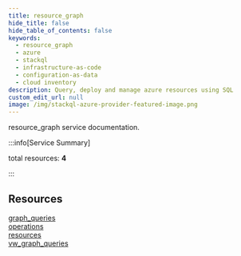 ```yaml
---
title: resource_graph
hide_title: false
hide_table_of_contents: false
keywords:
  - resource_graph
  - azure
  - stackql
  - infrastructure-as-code
  - configuration-as-data
  - cloud inventory
description: Query, deploy and manage azure resources using SQL
custom_edit_url: null
image: /img/stackql-azure-provider-featured-image.png
---
```


resource_graph service documentation.

:::info[Service Summary]

total resources: __4__  

:::

## Resources
<div class="row">
<div class="providerDocColumn">
<a href="/services/resource_graph/graph_queries/">graph_queries</a><br />
<a href="/services/resource_graph/operations/">operations</a>
</div>
<div class="providerDocColumn">
<a href="/services/resource_graph/resources/">resources</a><br />
<a href="/services/resource_graph/vw_graph_queries/">vw_graph_queries</a>
</div>
</div>